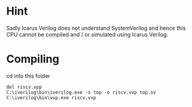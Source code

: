 # Hint
Sadly Icarus Verilog does not understand SystemVerilog and hence this
CPU cannot be compiled and / or simulated using Icarus Verilog.

# Compiling
cd into this folder

```
del riscv.vpp
C:\iverilog\bin\iverilog.exe -s top -o riscv.vvp top.sv
C:\iverilog\bin\vvp.exe riscv.vvp
```